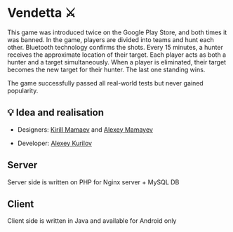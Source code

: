 # Vendetta :crossed_swords:

This game was introduced twice on the Google Play Store, and both times it was banned. In the game, players are divided into teams and hunt each other. Bluetooth technology confirms the shots. Every 15 minutes, a hunter receives the approximate location of their target. Each player acts as both a hunter and a target simultaneously. When a player is eliminated, their target becomes the new target for their hunter. The last one standing wins.

The game successfully passed all real-world tests but never gained popularity.

## 💡 Idea and realisation

* Designers: [Kirill Mamaev](https://github.com/kirillmamaev) and [Alexey Mamayev](https://github.com/AlexSky230)

* Developer: [Alexey Kurilov](https://github.com/theSharque)

## Server
Server side is written on PHP for Nginx server + MySQL DB

## Client
Client side is written in Java and available for Android only

